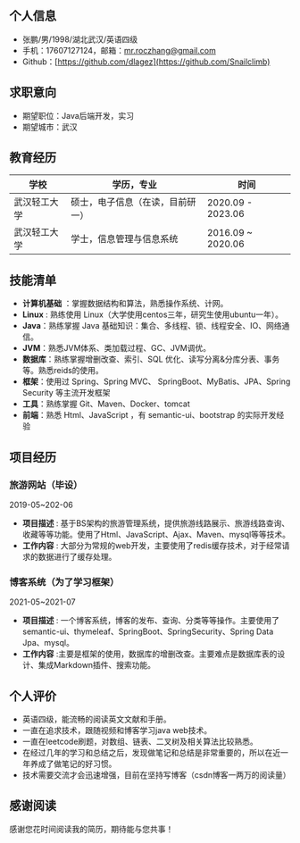 ## 个人信息

- 张鹏/男/1998/湖北武汉/英语四级
- 手机：17607127124，邮箱：mr.roczhang@gmail.com
- Github：[https://github.com/dlagez](https://github.com/Snailclimb)

## 求职意向

- 期望职位：Java后端开发，实习
- 期望城市：武汉

## 教育经历

| 学校         | 学历，专业                       | 时间              |
| ------------ | -------------------------------- | ----------------- |
| 武汉轻工大学 | 硕士，电子信息（在读，目前研一） | 2020.09 - 2023.06 |
| 武汉轻工大学 | 学士，信息管理与信息系统         | 2016.09 ~ 2020.06 |


## 技能清单

- **计算机基础** ：掌握数据结构和算法，熟悉操作系统、计网。
- **Linux** : 熟练使用 Linux（大学使用centos三年，研究生使用ubuntu一年）。
- **Java**：熟练掌握 Java 基础知识：集合、多线程、锁、线程安全、IO、网络通信。
- **JVM**：熟悉JVM体系、类加载过程、GC、JVM调优。
- **数据库**：熟练掌握增删改查、索引、SQL 优化、读写分离&分库分表、事务等。熟悉reids的使用。
- **框架**：使用过 Spring、Spring MVC、 SpringBoot、MyBatis、JPA、Spring Security 等主流开发框架
- **工具**：熟练掌握 Git、Maven、Docker、tomcat
- **前端**：熟悉 Html、JavaScript ，有 semantic-ui、bootstrap 的实际开发经验

## 项目经历 

### 旅游网站（毕设）

2019-05~202-06 

- **项目描述** : 基于BS架构的旅游管理系统，提供旅游线路展示、旅游线路查询、收藏等等功能。使用了Html、JavaScript、Ajax、Maven、mysql等等技术。
- **工作内容** : 大部分为常规的web开发，主要使用了redis缓存技术，对于经常请求的数据进行了缓存处理。

### 博客系统（为了学习框架）

2021-05~2021-07  

- **项目描述** : 一个博客系统，博客的发布、查询、分类等等操作。主要使用了semantic-ui、thymeleaf、SpringBoot、SpringSecurity、Spring Data Jpa、mysql。
- **工作内容** :主要是框架的使用，数据库的增删改查。主要难点是数据库表的设计、集成Markdown插件、搜索功能。

## 个人评价

- 英语四级，能流畅的阅读英文文献和手册。
- 一直在追求技术，跟随视频和博客学习java web技术。
- 一直在leetcode刷题，对数组、链表、二叉树及相关算法比较熟悉。
- 在经过几年的学习和总结之后，发现做笔记和总结是非常重要的，所以在近一年养成了做笔记的好习惯。
- 技术需要交流才会迅速增强，目前在坚持写博客（csdn博客一两万的阅读量）

## 感谢阅读

感谢您花时间阅读我的简历，期待能与您共事！

